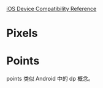 [iOS Device Compatibility Reference](https://developer.apple.com/library/archive/documentation/DeviceInformation/Reference/iOSDeviceCompatibility/Displays/Displays.html)

# Pixels
# Points
points 类似 Android 中的 dp 概念。